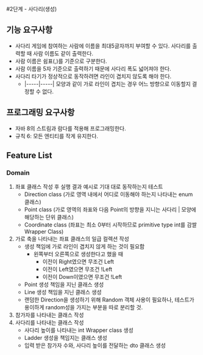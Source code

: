#2단계 - 사다리(생성)

## 기능 요구사항
* 사다리 게임에 참여하는 사람에 이름을 최대5글자까지 부여할 수 있다. 사다리를 출력할 때 사람 이름도 같이 출력한다.
* 사람 이름은 쉼표(,)를 기준으로 구분한다.
* 사람 이름을 5자 기준으로 출력하기 때문에 사다리 폭도 넓어져야 한다.
* 사다리 타기가 정상적으로 동작하려면 라인이 겹치지 않도록 해야 한다.
    * |-----|-----| 모양과 같이 가로 라인이 겹치는 경우 어느 방향으로 이동할지 결정할 수 없다.

## 프로그래밍 요구사항
* 자바 8의 스트림과 람다를 적용해 프로그래밍한다.
* 규칙 6: 모든 엔티티를 작게 유지한다.

## Feature List
### Domain
1. 좌표 클래스 작성 후 실행 결과 예시로 기대 대로 동작하는지 테스트
    * Direction class (가로 영역 내에서 어디로 이동해야 하는지 나타내는 enum 클래스)
    * Point class (가로 영역의 좌표와 다음 Point의 방향을 지니는 사다리 | 모양에 해당하는 단위 클래스)
    * Coordinate class (좌표는 최소 0부터 시작하므로 primitive type int를 감쌀 Wrapper Class)
2. 가로 축을 나타내는 좌표 클래스의 일급 컬렉션 작성
    * 생성 책임에 가로 라인이 겹치지 않게 하는 것이 필요함
        * 왼쪽부터 오른쪽으로 생성한다고 했을 때
            * 이전이 Right였으면 무조건 Left
            * 이전이 Left였으면 무조건 !Left
            * 이전이 Down이였으면 무조건 !Left
    * Point 생성 책임을 지닌 클래스 생성
    * Line 생성 책임을 지닌 클래스 생성
    * 랜덤한 Direction을 생성하기 위해 Random 객체 사용이 필요하나, 테스트가 용이하게 random성을 가지는 부분을 따로 분리할 것.
3. 참가자를 나타내는 클래스 작성 
4. 사다리를 나타내는 클래스 작성
    * 사다리 높이를 나타내는 int Wrapper class 생성
    * Ladder 생성을 책임지는 클래스 생성
    * 입력 받은 참가자 수와, 사다리 높이를 전달하는 dto 클래스 생성
